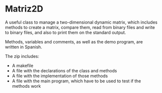 # Matriz2D
A useful class to manage a two-dimensional dynamic matrix, which includes methods to create a matrix, compare them, read from binary files and write to binary files, and also to print them on the standard output.

Methods, variables and comments, as well as the demo program, are written in Spanish.

The zip includes:
 - A makefile
 - A file with the declarations of the class and methods
 - A file with the implementation of those methods
 - A file with the main program, which have to be used to test if the methods work
